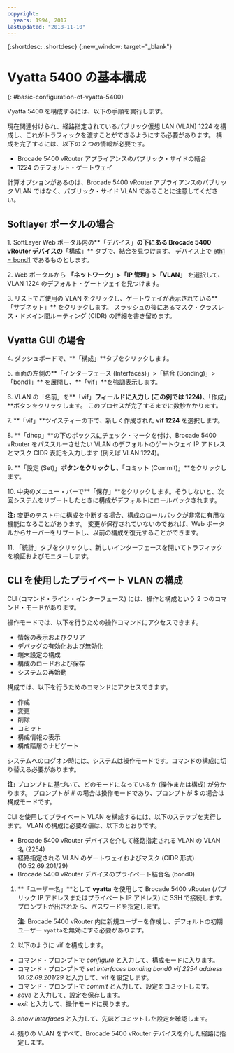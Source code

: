 ```yaml
---
copyright:
  years: 1994, 2017
lastupdated: "2018-11-10"
---
```


{:shortdesc: .shortdesc}
{:new_window: target="_blank"}

# Vyatta 5400 の基本構成
{: #basic-configuration-of-vyatta-5400}

Vyatta 5400 を構成するには、以下の手順を実行します。

現在関連付けられ、経路指定されているパブリック仮想 LAN (VLAN) 1224 を構成し、これがトラフィックを渡すことができるようにする必要があります。 構成を完了するには、以下の 2 つの情報が必要です。

  * Brocade 5400 vRouter アプライアンスのパブリック・サイドの結合
  * 1224 のデフォルト・ゲートウェイ

計算オプションがあるのは、Brocade 5400 vRouter アプライアンスのパブリック VLAN ではなく、パブリック・サイド VLAN であることに注意してください。

## Softlayer ポータルの場合

1\. SoftLayer Web ポータル内の**「デバイス」**の下にある Brocade 5400 vRouter デバイスの**「構成」** タブで、結合を見つけます。 デバイス上で <span style="text-decoration: underline">eth1 = bond1</span> であるものとします。

2\. Web ポータルから **「ネットワーク」>「IP 管理」>「VLAN」** を選択して、VLAN 1224 のデフォルト・ゲートウェイを見つけます。

3\. リストでご使用の VLAN をクリックし、ゲートウェイが表示されている**「サブネット」** をクリックします。 スラッシュの後にあるマスク・クラスレス・ドメイン間ルーティング (CIDR) の詳細を書き留めます。 

## Vyatta GUI の場合

4\. ダッシュボードで、**「構成」**タブをクリックします。

5\. 画面の左側の**「インターフェース (Interfaces)」>「結合 (Bonding)」>「bond1」** を展開し、**「vif」**を強調表示します。

6\. VLAN の「名前」を**「vif」**フィールドに入力し (この例では 1224)、**「作成」**ボタンをクリックします。 このプロセスが完了するまでに数秒かかります。

7\. **「vif」**ツイスティーの下で、新しく作成された **vif 1224** を選択します。

8\. **「dhcp」**の下のボックスにチェック・マークを付け、Brocade 5400 vRouter をパススルーさせたい VLAN のデフォルトのゲートウェイ IP アドレスとマスク CIDR 表記を入力します (例えば VLAN 1224)。

9\. **「設定 (Set)」**ボタンをクリックし、**「コミット (Commit)」**をクリックします。

10\. 中央のメニュー・バーで**「保存」**をクリックします。そうしないと、次回システムをリブートしたときに構成がデフォルトにロールバックされます。

**注:** 変更のテスト中に構成を中断する場合、構成のロールバックが非常に有用な機能になることがあります。 変更が保存されていないのであれば、Web ポータルからサーバーをリブートし、以前の構成を復元することができます。

11\. 「統計」タブをクリックし、新しいインターフェースを開いてトラフィックを検証およびモニターします。

## CLI を使用したプライベート VLAN の構成

CLI (コマンド・ライン・インターフェース) には、操作と構成という 2 つのコマンド・モードがあります。 

操作モードでは、以下を行うための操作コマンドにアクセスできます。

  * 情報の表示およびクリア
  * デバッグの有効化および無効化
  * 端末設定の構成
  * 構成のロードおよび保存
  * システムの再始動

構成では、以下を行うためのコマンドにアクセスできます。

  * 作成
  * 変更
  * 削除
  * コミット
  * 構成情報の表示
  * 構成階層のナビゲート

システムへのログオン時には、システムは操作モードです。コマンドの構成に切り替える必要があります。

**注:** プロンプトに基づいて、どのモードになっているか (操作または構成) が分かります。 プロンプトが # の場合は操作モードであり、プロンプトが $ の場合は構成モードです。

CLI を使用してプライベート VLAN を構成するには、以下のステップを実行します。 VLAN の構成に必要な値は、以下のとおりです。

  * Brocade 5400 vRouter デバイスを介して経路指定される VLAN の VLAN 名 (2254)
  * 経路指定される VLAN のゲートウェイおよびマスク (CIDR 形式) (10.52.69.201/29)
  * Brocade 5400 vRouter デバイスのプライベート結合名 (bond0)

1. **「ユーザー名」**として **vyatta** を使用して Brocade 5400 vRouter (パブリック IP アドレスまたはプライベート IP アドレス) に SSH で接続します。プロンプトが出されたら、パスワードを指定します。

   **注:** Brocade 5400 vRouter 内に新規ユーザーを作成し、デフォルトの初期ユーザー `vyatta`を無効にする必要があります。

2. 以下のように vif を構成します。

  * コマンド・プロンプトで *configure* と入力して、構成モードに入ります。
  * コマンド・プロンプトで *set interfaces bonding bond0 vif 2254 address 10.52.69.201/29* と入力して、vif を設定します。
  * コマンド・プロンプトで *commit* と入力して、設定をコミットします。
  * *save* と入力して、設定を保存します。
  * *exit* と入力して、操作モードに戻ります。

3. *show interfaces* と入力して、先ほどコミットした設定を確認します。

4. 残りの VLAN をすべて、Brocade 5400 vRouter デバイスを介した経路に指定します。
